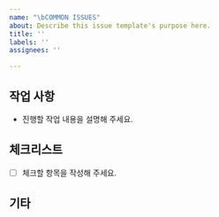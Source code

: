 ```yaml
---
name: "\bCOMMON ISSUES"
about: Describe this issue template's purpose here.
title: ''
labels: ''
assignees: ''

---
```


작업 사항
---
- 진행할 작업 내용을 설명해 주세요.

체크리스트
---
- [ ] 체크할 항목을 작성해 주세요.

기타
---
